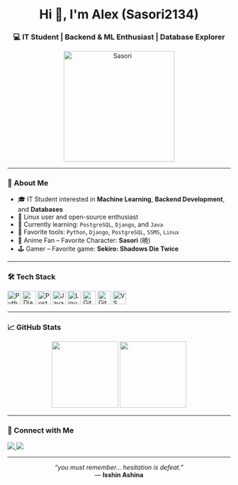 <h1 align="center">Hi 👋, I'm Alex (Sasori2134)</h1>
<h3 align="center">💻 IT Student | Backend & ML Enthusiast | Database Explorer</h3>

<p align="center">
  <img src="https://media.tenor.com/WIHyjvPlC3gAAAAC/sasori-naruto.gif" width="250" alt="Sasori">
</p>

---

### 🚀 About Me

- 🎓 IT Student interested in **Machine Learning**, **Backend Development**, and **Databases**
- 🐧 Linux user and open-source enthusiast  
- 🔧 Currently learning: `PostgreSQL`, `Django`, and `Java`  
- 🧠 Favorite tools: `Python`, `Django`, `PostgreSQL`, `SSMS`, `Linux`  
- 🎌 Anime Fan – Favorite Character: **Sasori** (暁)  
- 🕹️ Gamer – Favorite game: **Sekiro: Shadows Die Twice**

---

### 🛠️ Tech Stack

<p align="left">
  <img src="https://cdn.jsdelivr.net/gh/devicons/devicon/icons/python/python-original.svg" height="30" alt="Python"/>
  <img src="https://cdn.jsdelivr.net/gh/devicons/devicon/icons/django/django-plain.svg" height="30" alt="Django"/>
  <img src="https://cdn.jsdelivr.net/gh/devicons/devicon/icons/postgresql/postgresql-original.svg" height="30" alt="PostgreSQL"/>
  <img src="https://cdn.jsdelivr.net/gh/devicons/devicon/icons/java/java-original.svg" height="30" alt="Java"/>
  <img src="https://cdn.jsdelivr.net/gh/devicons/devicon/icons/linux/linux-original.svg" height="30" alt="Linux"/>
  <img src="https://cdn.jsdelivr.net/gh/devicons/devicon/icons/git/git-original.svg" height="30" alt="Git"/>
  <img src="https://cdn.jsdelivr.net/gh/devicons/devicon/icons/github/github-original.svg" height="30" alt="GitHub"/>
  <img src="https://cdn.jsdelivr.net/gh/devicons/devicon/icons/vscode/vscode-original.svg" height="30" alt="VS Code"/>
</p>

---

### 📈 GitHub Stats

<p align="center">
  <img src="https://github-readme-stats.vercel.app/api?username=Sasori2134&show_icons=true&theme=tokyonight" height="150" />
  <img src="https://github-readme-stats.vercel.app/api/top-langs/?username=Sasori2134&layout=compact&theme=tokyonight" height="150"/>
</p>

---

### 🤝 Connect with Me

<p align="left">
  <a href="mailto:aleksandre.martiashvili.1@btu.edu.ge">
    <img src="https://img.shields.io/badge/Email-D14836?style=for-the-badge&logo=gmail&logoColor=white"/>
  </a>
  <a href="https://www.linkedin.com/in/alex-link/" target="_blank">
    <img src="https://img.shields.io/badge/LinkedIn-0A66C2?style=for-the-badge&logo=linkedin&logoColor=white"/>
  </a>
</p>


---

<p align="center">
  <em>“you must remember... hesitation is defeat.”</em><br>
  — <strong>Isshin Ashina</strong>
</p>